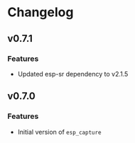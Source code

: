 # Changelog

## v0.7.1

### Features

- Updated esp-sr dependency to v2.1.5

## v0.7.0

### Features

- Initial version of `esp_capture`
